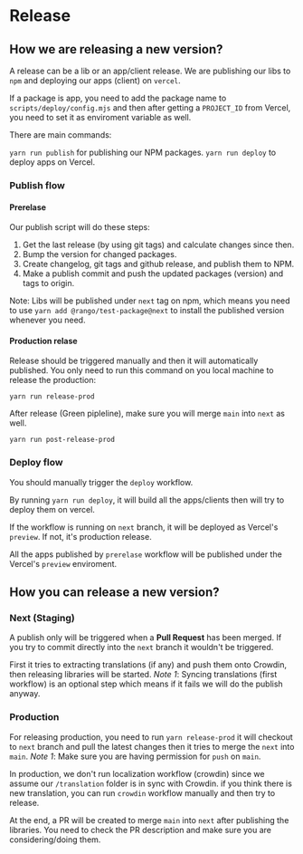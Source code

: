 # Release

## How we are releasing a new version?

A release can be a lib or an app/client release. We are publishing our libs to `npm` and deploying our apps (client) on `vercel`.

If a package is app, you need to add the package name to `scripts/deploy/config.mjs` and then after getting a `PROJECT_ID` from Vercel, you need to set it as enviroment variable as well.

There are main commands:

`yarn run publish` for publishing our NPM packages.
`yarn run deploy` to deploy apps on Vercel.

### Publish flow

#### Prerelase

Our publish script will do these steps:

1. Get the last release (by using git tags) and calculate changes since then.
2. Bump the version for changed packages.
3. Create changelog, git tags and github release, and publish them to NPM.
4. Make a publish commit and push the updated packages (version) and tags to origin.

Note:
Libs will be published under `next` tag on npm, which means you need to use `yarn add @rango/test-package@next` to install the published version whenever you need.

#### Production relase

Release should be triggered manually and then it will automatically published. You only need to run this command on you local machine to release the production:

`yarn run release-prod`

After release (Green pipleline), make sure you will merge `main` into `next` as well. 

`yarn run post-release-prod`

### Deploy flow

You should manually trigger the `deploy` workflow.

By running `yarn run deploy`, it will build all the apps/clients then will try to deploy them on vercel.

If the workflow is running on `next` branch, it will be deployed as Vercel's `preview`. If not, it's production release.

All the apps published by `prerelase` workflow will be published under the Vercel's `preview` enviroment.

## How you can release a new version?

### Next (Staging)

A publish only will be triggered when a **Pull Request** has been merged. If you try to commit directly into the `next` branch it wouldn't be triggered.

First it tries to extracting translations (if any) and push them onto Crowdin, then releasing libraries will be started.
_Note 1_: Syncing translations (first workflow) is an optional step which means if it fails we will do the publish anyway.

### Production

For releasing production, you need to run `yarn release-prod` it will checkout to `next` branch and pull the latest changes then it tries to merge the `next` into `main`.
_Note 1_: Make sure you are having permission for `push` on `main`.

In production, we don't run localization workflow (crowdin) since we assume our `/translation` folder is in sync with Crowdin. if you think there is new translation, you can run `crowdin` workflow manually and then try to release.

At the end, a PR will be created to merge `main` into `next` after publishing the libraries. You need to check the PR description and make sure you are considering/doing them.
